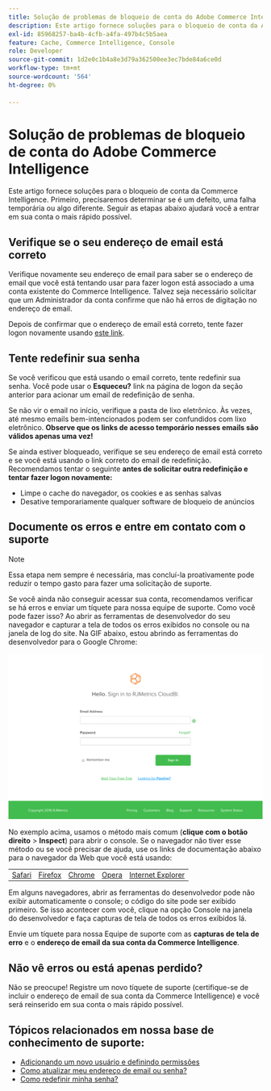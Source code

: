 ```yaml
---
title: Solução de problemas de bloqueio de conta do Adobe Commerce Intelligence
description: Este artigo fornece soluções para o bloqueio de conta da Adobe Commerce Intelligence. Primeiro, precisaremos determinar se é um defeito, uma falha temporária ou algo diferente. Seguir as etapas abaixo ajudará você a entrar em sua conta o mais rápido possível.
exl-id: 85968257-ba4b-4cfb-a4fa-497b4c5b5aea
feature: Cache, Commerce Intelligence, Console
role: Developer
source-git-commit: 1d2e0c1b4a8e3d79a362500ee3ec7bde84a6ce0d
workflow-type: tm+mt
source-wordcount: '564'
ht-degree: 0%

---
```


# Solução de problemas de bloqueio de conta do Adobe Commerce Intelligence

<!--
BOB: Is this in TOC?
-->

Este artigo fornece soluções para o bloqueio de conta da Commerce Intelligence. Primeiro, precisaremos determinar se é um defeito, uma falha temporária ou algo diferente. Seguir as etapas abaixo ajudará você a entrar em sua conta o mais rápido possível.

## Verifique se o seu endereço de email está correto

Verifique novamente seu endereço de email para saber se o endereço de email que você está tentando usar para fazer logon está associado a uma conta existente do Commerce Intelligence. Talvez seja necessário solicitar que um Administrador da conta confirme que não há erros de digitação no endereço de email.

Depois de confirmar que o endereço de email está correto, tente fazer logon novamente usando [este link](https://dashboard.rjmetrics.com/v2/session/create#/).

## Tente redefinir sua senha

Se você verificou que está usando o email correto, tente redefinir sua senha. Você pode usar o **Esqueceu?** link na página de logon da seção anterior para acionar um email de redefinição de senha.

Se não vir o email no início, verifique a pasta de lixo eletrônico. Às vezes, até mesmo emails bem-intencionados podem ser confundidos com lixo eletrônico. **Observe que os links de acesso temporário nesses emails são válidos apenas uma vez!**

Se ainda estiver bloqueado, verifique se seu endereço de email está correto e se você está usando o link correto do email de redefinição. Recomendamos tentar o seguinte **antes de solicitar outra redefinição e tentar fazer logon novamente:**

* Limpe o cache do navegador, os cookies e as senhas salvas
* Desative temporariamente qualquer software de bloqueio de anúncios

## Documente os erros e entre em contato com o suporte

>[!NOTE]
>
>Essa etapa nem sempre é necessária, mas concluí-la proativamente pode reduzir o tempo gasto para fazer uma solicitação de suporte.

Se você ainda não conseguir acessar sua conta, recomendamos verificar se há erros e enviar um tíquete para nossa equipe de suporte. Como você pode fazer isso? Ao abrir as ferramentas de desenvolvedor do seu navegador e capturar a tela de todos os erros exibidos no console ou na janela de log do site. Na GIF abaixo, estou abrindo as ferramentas do desenvolvedor para o Google Chrome:

![Abrindo as ferramentas para desenvolvedores do Chrome.](assets/Opening_Chrome_dev_tools.gif)

No exemplo acima, usamos o método mais comum (**clique com o botão direito** > **Inspect**) para abrir o console. Se o navegador não tiver esse método ou se você precisar de ajuda, use os links de documentação abaixo para o navegador da Web que você está usando:

<table>
<tbody>
<tr>
<td><a href="https://www.technipages.com/mac-os-x-enable-web-inspector-in-safari">Safari</a></td>
<td><a href="https://developer.mozilla.org/en-US/docs/Tools/Web_Console/Opening_the_Web_Console">Firefox</a></td>
<td><a href="https://developers.google.com/web/tools/chrome-devtools/?hl=en">Chrome</a></td>
<td><a href="https://www.opera.com/dragonfly/documentation/">Opera</a></td>
<td><a href="https://msdn.microsoft.com/en-us/library/gg589512(v=vs.85).aspx#OpeningTools">Internet Explorer</a></td>
</tr>
</tbody>
</table>

Em alguns navegadores, abrir as ferramentas do desenvolvedor pode não exibir automaticamente o console; o código do site pode ser exibido primeiro. Se isso acontecer com você, clique na opção Console na janela do desenvolvedor e faça capturas de tela de todos os erros exibidos lá.

Envie um tíquete para nossa Equipe de suporte com as **capturas de tela de erro** e o **endereço de email da sua conta da Commerce Intelligence**.

## Não vê erros ou está apenas perdido?

Não se preocupe! Registre um novo tíquete de suporte (certifique-se de incluir o endereço de email de sua conta da Commerce Intelligence) e você será reinserido em sua conta o mais rápido possível.

## Tópicos relacionados em nossa base de conhecimento de suporte:

* [Adicionando um novo usuário e definindo permissões](https://experienceleague.adobe.com/docs/commerce-business-intelligence/mbi/administrator/user-mgmt/user-management.html)
* [Como atualizar meu endereço de email ou senha?](https://experienceleague.adobe.com/docs/commerce-business-intelligence/mbi/administrator/user-mgmt/create-user.html)
* [Como redefinir minha senha?](https://experienceleague.adobe.com/docs/commerce-business-intelligence/mbi/administrator/user-mgmt/reset-password.html)

